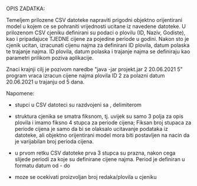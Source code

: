 OPIS ZADATKA:

Temeljem prilozene CSV datoteke napraviti prigodni objektno orijentirani model u kojem ce se pohraniti vrijednosti ucitane iz navedene datoteke.
U prilozenom CSV cjeniku definirani su podaci o plovilu (ID, Naziv, Godiste), kao i pripadajuce TJEDNE cijene za pojedine periode u godini.
Nakon sto je cjenik ucitan, izracunati cijenu najma za definirani ID plovila, datum polaska te trajanje najma. 
ID plovila, datum polaska i trajanje najma se definiraju kao parametri prilikom poziva aplikacije.

Znaci krajnji cilj je pozivom naredbe "java -jar projekt.jar 2 20.06.2021 5" program vraca izracun cijene najma plovila ID 2 za polazni datum 20.06.2021 u trajanju od 5 dana.

Napomene:
- stupci u CSV datoteci su razdvojeni sa , delimiterom

- struktura cjenika se smatra fiksnom, tj. uvijek su samo 3 polja za opis plovila i imamo fiksno 4 stupca za periode cijena; 
Fiksan broj stupaca za periode cijena je samo da bi se olaksalo ucitavanje podataka iz datoteke, 
ali objektno orijentirani model mora biti postavljen na nacin da je varijabilan broj perioda cijena.

- u prvom retku CSV datoteke prva 3 stupca su prazna, nakon cega slijede periodi za koje su definirane cijene najma. Period je definiran u formatu datum od - do

- moze se ocekivati proizvoljan broj redaka/plovila u cjeniku
